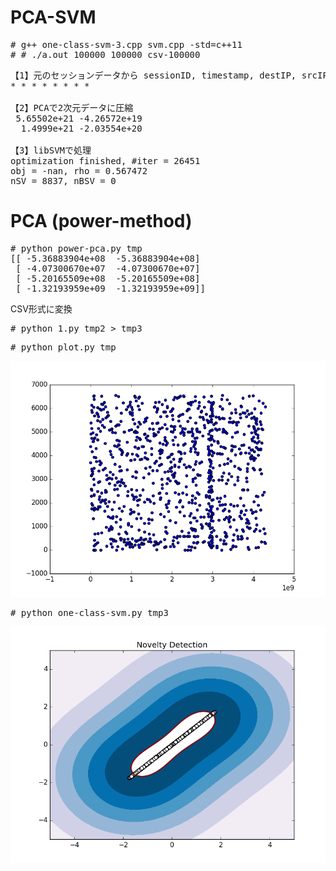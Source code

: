 # PCA-SVM

<pre>
# g++ one-class-svm-3.cpp svm.cpp -std=c++11
# # ./a.out 100000 100000 csv-100000
</pre>

<pre>
【1】元のセッションデータから sessionID, timestamp, destIP, srcIP, destPort, srcPort, bytesを抜き出す
* * * * * * * *

【2】PCAで2次元データに圧縮
 5.65502e+21 -4.26572e+19
  1.4999e+21 -2.03554e+20

【3】libSVMで処理
optimization finished, #iter = 26451
obj = -nan, rho = 0.567472
nSV = 8837, nBSV = 0
</pre>

# PCA (power-method)

<pre>
# python power-pca.py tmp
[[ -5.36883904e+08  -5.36883904e+08]
 [ -4.07300670e+07  -4.07300670e+07]
 [ -5.20165509e+08  -5.20165509e+08]
 [ -1.32193959e+09  -1.32193959e+09]]
</pre>

CSV形式に変換
<pre>
# python 1.py tmp2 > tmp3
</pre>

<pre>
# python plot.py tmp
</pre>

<img src="PCA-2017-05-02.png">

<pre>
# python one-class-svm.py tmp3
</pre>

<img src="1c-svm-2017-05-02.png">